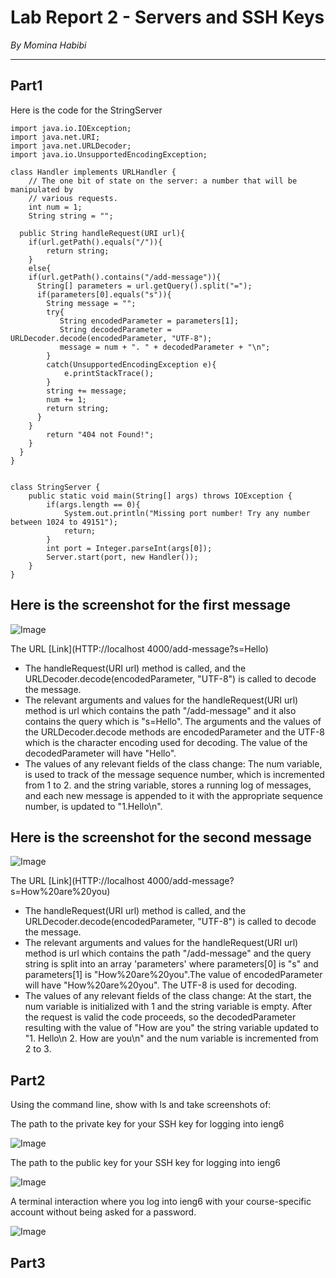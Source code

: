 # Lab Report 2 - Servers and SSH Keys
*By Momina Habibi*

---
## **Part1**

Here is the code for the StringServer

```
import java.io.IOException;
import java.net.URI;
import java.net.URLDecoder;
import java.io.UnsupportedEncodingException;

class Handler implements URLHandler {
    // The one bit of state on the server: a number that will be manipulated by
    // various requests.
    int num = 1;
    String string = "";

  public String handleRequest(URI url){
    if(url.getPath().equals("/")){
        return string;
    }
    else{
    if(url.getPath().contains("/add-message")){
      String[] parameters = url.getQuery().split("=");
      if(parameters[0].equals("s")){
        String message = "";
        try{
           String encodedParameter = parameters[1];
           String decodedParameter = URLDecoder.decode(encodedParameter, "UTF-8");
           message = num + ". " + decodedParameter + "\n";
        }
        catch(UnsupportedEncodingException e){
            e.printStackTrace();
        }
        string += message;
        num += 1;
        return string;
      }
    }
        return "404 not Found!";
    }
  }
}


class StringServer {
    public static void main(String[] args) throws IOException {
        if(args.length == 0){
            System.out.println("Missing port number! Try any number between 1024 to 49151");
            return;
        }
        int port = Integer.parseInt(args[0]);
        Server.start(port, new Handler());
    }
}
```
## Here is the screenshot for the first message
![Image](hello.png)

The URL  [Link](HTTP://localhost 4000/add-message?s=Hello)

* The handleRequest(URI url) method is called, and the URLDecoder.decode(encodedParameter, "UTF-8") is called to decode the message.
* The relevant arguments and values for the handleRequest(URI url) method is url which contains the path "/add-message" and it also contains the query which is "s=Hello". The arguments and the values of the URLDecoder.decode methods are encodedParameter and the UTF-8 which is the character encoding used for decoding. The value of the decodedParameter will have "Hello".
* The values of any relevant fields of the class change: The num variable, is used to track of the message sequence number, which is incremented from 1 to 2. and the string variable, stores a running log of messages, and each new message is appended to it with the appropriate sequence number,  is updated to "1.Hello\n".


## Here is the screenshot for the second message
![Image](howareyou.png)

The URL [Link](HTTP://localhost 4000/add-message?s=How%20are%20you)

* The handleRequest(URI url) method is called, and the URLDecoder.decode(encodedParameter, "UTF-8") is called to decode the message.
*  The relevant arguments and values for the handleRequest(URI url) method is url which contains the path "/add-message" and the query string is split into an array 'parameters' where parameters[0] is "s" and parameters[1] is "How%20are%20you".The value of encodedParameter will have "How%20are%20you". The UTF-8 is used for decoding. 
* The values of any relevant fields of the class change: At the start, the num variable is initialized with 1 and the string variable is empty. After the request is valid the code proceeds, so the decodedParameter resulting with the value of "How are you" the string variable updated to "1. Hello\n 2. How are you\n" and the num variable is incremented from 2 to 3.

## **Part2**
Using the command line, show with ls and take screenshots of:

The path to the private key for your SSH key for logging into ieng6 

![Image](pri.png)

The path to the public key for your SSH key for logging into ieng6 

![Image](pub.png)

A terminal interaction where you log into ieng6 with your course-specific account without being asked for a password.

![Image](IMG_4033.jpeg)
## **Part3**

